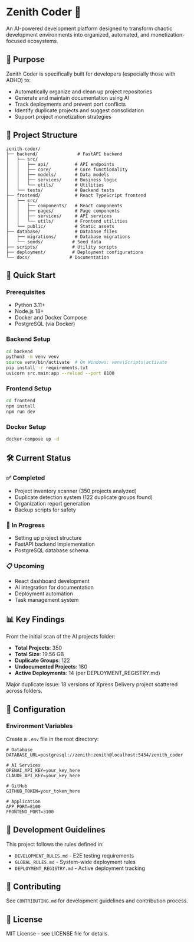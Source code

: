 # Zenith Coder 🚀

An AI-powered development platform designed to transform chaotic development environments into organized, automated, and monetization-focused ecosystems.

## 🎯 Purpose

Zenith Coder is specifically built for developers (especially those with ADHD) to:
- Automatically organize and clean up project repositories
- Generate and maintain documentation using AI
- Track deployments and prevent port conflicts
- Identify duplicate projects and suggest consolidation
- Support project monetization strategies

## 📁 Project Structure

```
zenith-coder/
├── backend/               # FastAPI backend
│   ├── src/
│   │   ├── api/          # API endpoints
│   │   ├── core/         # Core functionality
│   │   ├── models/       # Data models
│   │   ├── services/     # Business logic
│   │   └── utils/        # Utilities
│   └── tests/            # Backend tests
├── frontend/             # React TypeScript frontend
│   ├── src/
│   │   ├── components/   # React components
│   │   ├── pages/        # Page components
│   │   ├── services/     # API services
│   │   └── utils/        # Frontend utilities
│   └── public/           # Static assets
├── database/             # Database files
│   ├── migrations/       # Database migrations
│   └── seeds/           # Seed data
├── scripts/             # Utility scripts
├── deployment/          # Deployment configurations
└── docs/               # Documentation
```

## 🚀 Quick Start

### Prerequisites
- Python 3.11+
- Node.js 18+
- Docker and Docker Compose
- PostgreSQL (via Docker)

### Backend Setup
```bash
cd backend
python3 -m venv venv
source venv/bin/activate  # On Windows: venv\Scripts\activate
pip install -r requirements.txt
uvicorn src.main:app --reload --port 8100
```

### Frontend Setup
```bash
cd frontend
npm install
npm run dev
```

### Docker Setup
```bash
docker-compose up -d
```

## 🛠️ Current Status

### ✅ Completed
- Project inventory scanner (350 projects analyzed)
- Duplicate detection system (122 duplicate groups found)
- Organization report generation
- Backup scripts for safety

### 🔄 In Progress
- Setting up project structure
- FastAPI backend implementation
- PostgreSQL database schema

### 📋 Upcoming
- React dashboard development
- AI integration for documentation
- Deployment automation
- Task management system

## 📊 Key Findings

From the initial scan of the AI projects folder:
- **Total Projects**: 350
- **Total Size**: 19.56 GB
- **Duplicate Groups**: 122
- **Undocumented Projects**: 180
- **Active Deployments**: 14 (per DEPLOYMENT_REGISTRY.md)

Major duplicate issue: 18 versions of Xpress Delivery project scattered across folders.

## 🔧 Configuration

### Environment Variables
Create a `.env` file in the root directory:

```env
# Database
DATABASE_URL=postgresql://zenith:zenith@localhost:5434/zenith_coder

# AI Services
OPENAI_API_KEY=your_key_here
CLAUDE_API_KEY=your_key_here

# GitHub
GITHUB_TOKEN=your_token_here

# Application
APP_PORT=8100
FRONTEND_PORT=3100
```

## 📝 Development Guidelines

This project follows the rules defined in:
- `DEVELOPMENT_RULES.md` - E2E testing requirements
- `GLOBAL_RULES.md` - System-wide deployment rules
- `DEPLOYMENT_REGISTRY.md` - Active deployment tracking

## 🤝 Contributing

See `CONTRIBUTING.md` for development guidelines and contribution process.

## 📄 License

MIT License - see LICENSE file for details.